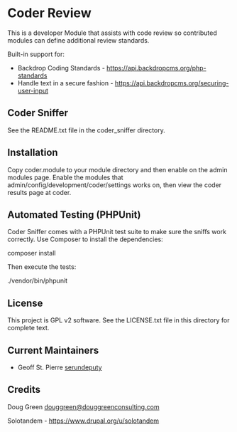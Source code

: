 Coder Review
============

This is a developer Module that assists with code review so contributed modules
can define additional review standards.

Built-in support for:
 - Backdrop Coding Standards - https://api.backdropcms.org/php-standards
 - Handle text in a secure fashion - https://api.backdropcms.org/securing-user-input

Coder Sniffer
-------------

See the README.txt file in the coder_sniffer directory.


Installation
------------

Copy coder.module to your module directory and then enable on the admin
modules page.  Enable the modules that admin/config/development/coder/settings
works on, then view the coder results page at coder.


Automated Testing (PHPUnit)
---------------------------

Coder Sniffer comes with a PHPUnit test suite to make sure the sniffs work 
correctly.
Use Composer to install the dependencies:

  composer install

Then execute the tests:

  ./vendor/bin/phpunit


License
-------

This project is GPL v2 software. See the LICENSE.txt file in this directory for
complete text.

Current Maintainers
-------------------

- Geoff St. Pierre [serundeputy](https://github.com/serundeputy)

Credits
-------

Doug Green
douggreen@douggreenconsulting.com

Solotandem - https://www.drupal.org/u/solotandem
